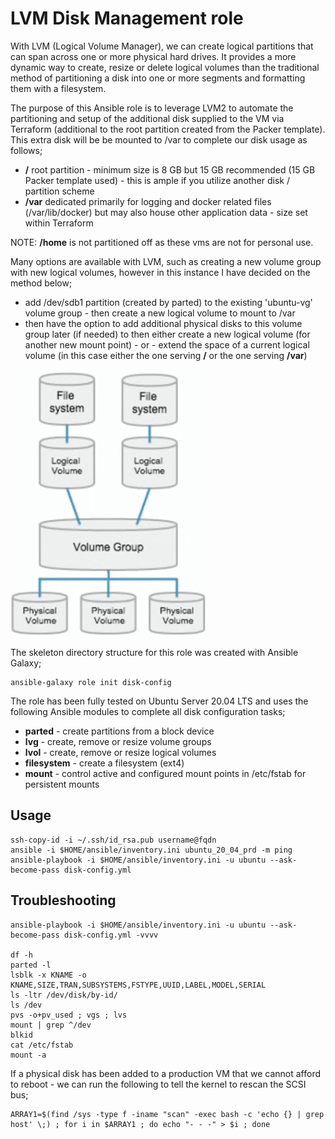 # LVM Disk Management role

With LVM (Logical Volume Manager), we can create logical partitions that can span across one or more physical hard drives. It provides a more dynamic way to create, resize or delete logical volumes than the traditional method of partitioning a disk into one or more segments and formatting them with a filesystem. 

The purpose of this Ansible role is to leverage LVM2 to automate the partitioning and setup of the additional disk supplied to the VM via Terraform (additional to the root partition created from the Packer template). This extra disk will be be mounted to /var to complete our disk usage as follows;

- **/**         root partition - minimum size is 8 GB but 15 GB recommended (15 GB Packer template used) - this is ample if you utilize another disk / partition scheme
- **/var**      dedicated primarily for logging and docker related files (/var/lib/docker) but may also house other application data - size set within Terraform      

NOTE: **/home**	is not partitioned off as these vms are not for personal use.

Many options are available with LVM, such as creating a new volume group with new logical volumes, however in this instance I have decided on the method below;

- add /dev/sdb1 partition (created by parted) to the existing 'ubuntu-vg' volume group - then create a new logical volume to mount to /var
- then have the option to add additional physical disks to this volume group later (if needed) to then either create a new logical volume (for another new mount point) - or - extend the space of a current logical volume (in this case either the one serving **/** or the one serving **/var**)

![Screenshot](LVM.jpg)

The skeleton directory structure for this role was created with Ansible Galaxy;

```
ansible-galaxy role init disk-config
```
The role has been fully tested on Ubuntu Server 20.04 LTS and uses the following Ansible modules to complete all disk configuration tasks;

- **parted** - create partitions from a block device
- **lvg** - create, remove or resize volume groups
- **lvol** - create, remove or resize logical volumes
- **filesystem** - create a filesystem (ext4)
- **mount** - control active and configured mount points in /etc/fstab for persistent mounts


## Usage
```
ssh-copy-id -i ~/.ssh/id_rsa.pub username@fqdn
ansible -i $HOME/ansible/inventory.ini ubuntu_20_04_prd -m ping
ansible-playbook -i $HOME/ansible/inventory.ini -u ubuntu --ask-become-pass disk-config.yml
```

## Troubleshooting
```
ansible-playbook -i $HOME/ansible/inventory.ini -u ubuntu --ask-become-pass disk-config.yml -vvvv

df -h
parted -l
lsblk -x KNAME -o KNAME,SIZE,TRAN,SUBSYSTEMS,FSTYPE,UUID,LABEL,MODEL,SERIAL
ls -ltr /dev/disk/by-id/
ls /dev
pvs -o+pv_used ; vgs ; lvs
mount | grep ^/dev
blkid
cat /etc/fstab
mount -a
```
If a physical disk has been added to a production VM that we cannot afford to reboot - we can run the following to tell the kernel to rescan the SCSI bus;
```
ARRAY1=$(find /sys -type f -iname "scan" -exec bash -c 'echo {} | grep host' \;) ; for i in $ARRAY1 ; do echo "- - -" > $i ; done
```
